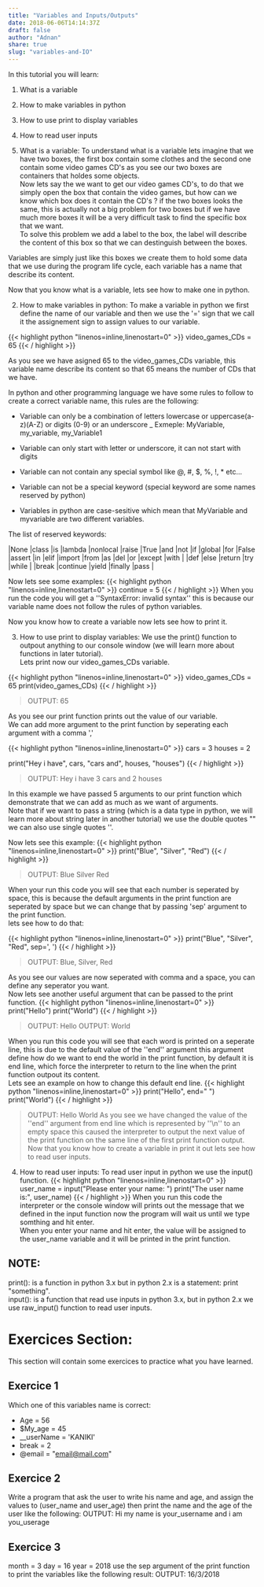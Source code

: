 ```yaml
---
title: "Variables and Inputs/Outputs"
date: 2018-06-06T14:14:37Z
draft: false
author: "Adnan"
share: true
slug: "variables-and-IO"
---
```


In this tutorial you will learn:
1. What is a variable
2. How to make variables in python
3. How to use print to display variables
4. How to read user inputs

1. What is a variable:
To understand what is a variable lets imagine that we have two boxes, the first box contain some clothes and the second one
contain some video games CD's as you see our two boxes are containers that holdes some objects.<br/>
Now lets say the we want to get our video games CD's, to do that we simply open the box that contain the video games, but
how can we know which box does it contain the CD's ? if the two boxes looks the same, this is actually not
a big problem for two boxes but if we have much more boxes it will be a very difficult task to find the specific box that we want.<br/>
To solve this problem we add a label to the box, the label will describe the content of this box so that we can destinguish between the boxes.<br/>

Variables are simply just like this boxes we create them to hold some data that we use during the program life cycle, each variable has a name that describe
its content.<br/>

Now that you know what is a variable, lets see how to make one in python.

2. How to make variables in python:
To make a variable in python we first define the name of our variable and then we use the '=' sign that we call it the assignement sign to assign values to our variable.

{{< highlight python "linenos=inline,linenostart=0" >}}
video_games_CDs = 65
{{< / highlight >}}

As you see we have asigned 65 to the video_games_CDs variable, this variable name describe its content so that 65 means the number of CDs that we have.<br/>

In python and other programming language we have some rules to follow to create a correct variable name, this rules are the following:

* Variable can only be a combination of letters lowercase or uppercase(a-z)(A-Z) or digits (0-9) or an underscore _
  Exmeple: MyVariable, my_variable, my_Variable1
  
* Variable can only start with letter or underscore, it can not start with digits

* Variable can not contain any special symbol like @, #, $, %, !, * etc...

* Variable can not be a special keyword (special keyword are some names reserved by python)

* Variables in python are case-sesitive which mean that MyVariable and myvariable are two different variables.

The list of reserved keywords:

|None  |class    |is     |lambda  |nonlocal |raise
|True  |and      |not    |if      |global   |for
|False |assert   |in     |elif    |import   |from
|as    |del      |or     |except  |with     |
|def   |else     |return |try     |while    |
|break |continue |yield  |finally |pass     |

Now lets see some examples:
{{< highlight python "linenos=inline,linenostart=0" >}}
continue = 5
{{< / highlight >}}
When you run the code you will get a ''SyntaxError: invalid syntax''
this is because our variable name does not follow the rules of python variables.<br/>

Now you know how to create a variable now lets see how to print it.

3. How to use print to display variables:
We use the print() function to outpout anything to our console window (we will learn more about functions in later tutorial).<br/>
Lets print now our video_games_CDs variable.

{{< highlight python "linenos=inline,linenostart=0" >}}
video_games_CDs = 65
print(video_games_CDs)
{{< / highlight >}}
> OUTPUT: 65

As you see our print function prints out the value of our variable.</br>
We can add more argument to the print function by seperating each argument with a comma ','

{{< highlight python "linenos=inline,linenostart=0" >}}
cars = 3
houses = 2

print("Hey i have", cars, "cars and", houses, "houses")
{{< / highlight >}}
> OUTPUT: Hey i have 3 cars and 2 houses

In this example we have passed 5 arguments to our print function which demonstrate that we can add as much as we want of arguments.<br/>
Note that if we want to pass a string (which is a data type in python, we will learn more about string later in another tutorial)
we use the double quotes "" we can also use single quotes ''.<br/>

Now lets see this example:
{{< highlight python "linenos=inline,linenostart=0" >}}
print("Blue", "Silver", "Red")
{{< / highlight >}}
> OUTPUT: Blue Silver Red

When your run this code you will see that each number is seperated by space, this is because the default arguments in the print function are seperated by space
but we can change that by passing 'sep' argument to the print function.<br/>
lets see how to do that:

{{< highlight python "linenos=inline,linenostart=0" >}}
print("Blue", "Silver", "Red", sep=', ')
{{< / highlight >}}
> OUTPUT: Blue, Silver, Red

As you see our values are now seperated with comma and a space, you can define any seperator you want.<br/>
Now lets see another useful argument that can be passed to the print function.
{{< highlight python "linenos=inline,linenostart=0" >}}
print("Hello")
print("World")
{{< / highlight >}}
> OUTPUT: Hello
> OUTPUT: World
		
When you run this code you will see that each word is printed on a seperate line, this is due to the default value of the ''end'' argument
this argument define how do we want to end the world in the print function, by default it is end line, which force the interpreter to return to the line
when the print function outpout its content.<br/>
Lets see an example on how to change this default end line.
{{< highlight python "linenos=inline,linenostart=0" >}}
print("Hello", end=" ")
print("World")
{{< / highlight >}}
> OUTPUT: Hello World
As you see we have changed the value of the ''end'' argument from end line which is represented by ''\n'' to an empty space this caused the interpreter
to output the next value of the print function on the same line of the first print function output.<br/>
Now that you know how to create a variable in print it out lets see how to read user inputs.<br/>

4. How to read user inputs:
To read user input in python we use the input() function.
{{< highlight python "linenos=inline,linenostart=0" >}}
user_name = input("Please enter your name: ")
print("The user name is:", user_name)
{{< / highlight >}}
When you run this code the interpreter or the console window will prints out the message that we defined in the input function
now the program will wait us until we type somthing and hit enter.<br/>
When you enter your name and hit enter, the value will be assigned to the user_name variable and it will be printed in the print function.<br/>

NOTE:
-----
print(): is a function in python 3.x but in python 2.x is a statement: print "something".<br/>
input(): is a function that read use inputs in python 3.x, but in python 2.x we use raw_input() function to read user inputs.<br/>

Exercices Section:
==================
This section will contain some exercices to practice what you have learned.

Exercice 1
----------
Which one of this variables name is correct:
* Age = 56
* $My_age = 45
* __userName = 'KANIKI'
* break = 2
* @email = "email@mail.com"

Exercice 2
----------
Write a program that ask the user to write his name and age, and assign the values to (user_name and user_age)
then print the name and the age of the user like the following:
OUTPUT: Hi my name is your_username and i am you_userage

Exercice 3
----------
month = 3
day = 16
year = 2018
use the sep argument of the print function to print the variables like the following result:
OUTPUT: 16/3/2018
